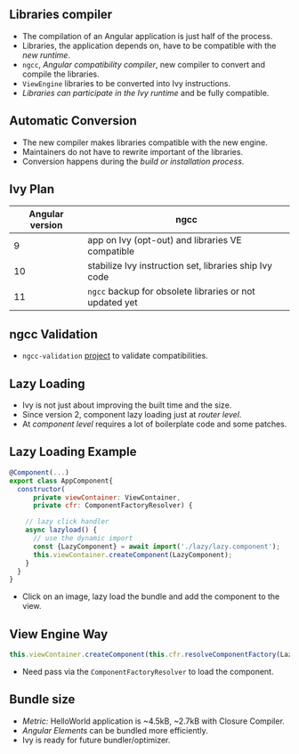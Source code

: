 ## Libraries compiler

- The compilation of an Angular application is just half of the process.
- Libraries, the application depends on, have to be compatible with the *new runtime*.
- `ngcc`, *Angular compatibility compiler*, new compiler to convert and compile the libraries.
- `ViewEngine` libraries to be converted into Ivy instructions.
- *Libraries can participate in the Ivy runtime* and be fully compatible.


## Automatic Conversion

- The new compiler makes libraries compatible with the new engine.
- Maintainers do not have to rewrite important of the libraries.
- Conversion happens during the *build or installation process*.


## Ivy Plan

| Angular version  | ngcc           |
| ---------------- |------------------------------------------------------ |
| 9                |app on Ivy (opt-out) and libraries VE compatible       |
| 10               |stabilize Ivy instruction set, libraries ship Ivy code |
| 11               |`ngcc` backup for obsolete libraries or not updated yet|


## ngcc Validation

- `ngcc-validation` [project](https://github.com/angular/ngcc-validation) to validate compatibilities.


## Lazy Loading

- Ivy is not just about improving the built time and the size.
- Since version 2, component lazy loading just at *router level*. 
- At *component level* requires a lot of boilerplate code and some patches.


## Lazy Loading Example

```javascript
@Component(...)
export class AppComponent{
  constructor(
      private viewContainer: ViewContainer,
      private cfr: ComponentFactoryResolver) {

    // lazy click handler
    async lazyload() {
      // use the dynamic import
      const {LazyComponent} = await import('./lazy/lazy.component');
      this.viewContainer.createComponent(LazyComponent);
    }
  }
}
```

- Click on an image, lazy load the bundle and add the component to the view.


## View Engine Way

```javascript
this.viewContainer.createComponent(this.cfr.resolveComponentFactory(LazyComponent));
```

- Need pass via the `ComponentFactoryResolver` to load the component.


## Bundle size

- *Metric:* HelloWorld application is ~4.5kB, ~2.7kB with Closure Compiler.
- *Angular Elements* can be bundled more efficiently.
- Ivy is ready for future bundler/optimizer.
